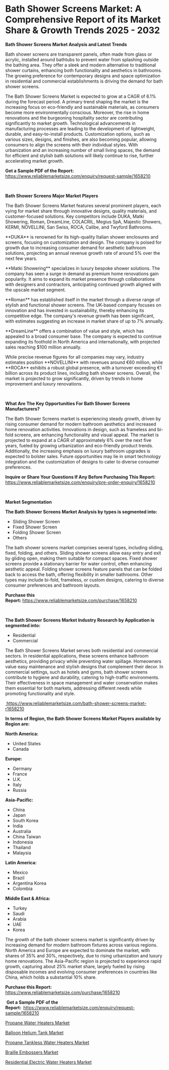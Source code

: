 <p><h1>Bath Shower Screens Market: A Comprehensive Report of its Market Share & Growth Trends 2025 - 2032</h1></p><p><strong>Bath Shower Screens Market Analysis and Latest Trends</strong></p>
<p><p>Bath shower screens are transparent panels, often made from glass or acrylic, installed around bathtubs to prevent water from splashing outside the bathing area. They offer a sleek and modern alternative to traditional shower curtains, enhancing both functionality and aesthetics in bathrooms. The growing preference for contemporary designs and space optimization in residential and commercial establishments is driving the demand for bath shower screens.</p><p>The Bath Shower Screens Market is expected to grow at a CAGR of 6.1% during the forecast period. A primary trend shaping the market is the increasing focus on eco-friendly and sustainable materials, as consumers become more environmentally conscious. Moreover, the rise in home renovations and the burgeoning hospitality sector are contributing significantly to market growth. Technological advancements in manufacturing processes are leading to the development of lightweight, durable, and easy-to-install products. Customization options, such as various sizes, designs, and finishes, are also becoming popular, allowing consumers to align the screens with their individual styles. With urbanization and an increasing number of small living spaces, the demand for efficient and stylish bath solutions will likely continue to rise, further accelerating market growth.</p></p>
<p><strong>Get a Sample PDF of the Report:&nbsp;</strong> <a href="https://www.reliablemarketsize.com/enquiry/request-sample/1658210?utm_campaign=1133&utm_medium=2&utm_source=Github&utm_content=ia&utm_term=04042025&utm_id=bath-shower-screens">https://www.reliablemarketsize.com/enquiry/request-sample/1658210</a></p>
<p>&nbsp;</p>
<p><strong>Bath Shower Screens Major Market Players</strong></p>
<p><p>The Bath Shower Screens Market features several prominent players, each vying for market share through innovative designs, quality materials, and customer-focused solutions. Key competitors include DUKA, Matki Showering, Roman, DreamLine, COLACRIL, Megius SpA, Majestic Showers, KERMI, NOVELLINI, San Swiss, ROCA, Calibe, and Twyford Bathrooms.</p><p>**DUKA** is renowned for its high-quality Italian shower enclosures and screens, focusing on customization and design. The company is poised for growth due to increasing consumer demand for aesthetic bathroom solutions, projecting an annual revenue growth rate of around 5% over the next few years.</p><p>**Matki Showering** specializes in luxury bespoke shower solutions. The company has seen a surge in demand as premium home renovations gain popularity. It aims to expand its market presence through collaborations with designers and contractors, anticipating continued growth aligned with the upscale market segment.</p><p>**Roman** has established itself in the market through a diverse range of stylish and functional shower screens. The UK-based company focuses on innovation and has invested in sustainability, thereby enhancing its competitive edge. The company's revenue growth has been significant, with estimates suggesting an increase in market share of up to 7% annually.</p><p>**DreamLine** offers a combination of value and style, which has appealed to a broad consumer base. The company is expected to continue expanding its foothold in North America and internationally, with projected sales reaching $100 million annually.</p><p>While precise revenue figures for all companies may vary, industry estimates position **NOVELLINI** with revenues around €60 million, while **ROCA** exhibits a robust global presence, with a turnover exceeding €1 billion across its product lines, including bath shower screens. Overall, the market is projected to grow significantly, driven by trends in home improvement and luxury renovations.</p></p>
<p>&nbsp;</p>
<p><strong>What Are The Key Opportunities For Bath Shower Screens Manufacturers?</strong></p>
<p><p>The Bath Shower Screens market is experiencing steady growth, driven by rising consumer demand for modern bathroom aesthetics and increased home renovation activities. Innovations in design, such as frameless and bi-fold screens, are enhancing functionality and visual appeal. The market is projected to expand at a CAGR of approximately 6% over the next five years, fueled by growing urbanization and eco-friendly product trends. Additionally, the increasing emphasis on luxury bathroom upgrades is expected to bolster sales. Future opportunities may lie in smart technology integration and the customization of designs to cater to diverse consumer preferences.</p></p>
<p><strong>Inquire or Share Your Questions If Any Before Purchasing This Report:</strong> <a href="https://www.reliablemarketsize.com/enquiry/pre-order-enquiry/1658210?utm_campaign=1133&utm_medium=2&utm_source=Github&utm_content=ia&utm_term=04042025&utm_id=bath-shower-screens">https://www.reliablemarketsize.com/enquiry/pre-order-enquiry/1658210</a></p>
<p>&nbsp;</p>
<p><strong>Market Segmentation</strong></p>
<p><strong>The Bath Shower Screens Market Analysis by types is segmented into:</strong></p>
<p><ul><li>Sliding Shower Screen</li><li>Fixed Shower Screen</li><li>Folding Shower Screen</li><li>Others</li></ul></p>
<p><p>The bath shower screens market comprises several types, including sliding, fixed, folding, and others. Sliding shower screens allow easy entry and exit by gliding open, making them suitable for compact spaces. Fixed shower screens provide a stationary barrier for water control, often enhancing aesthetic appeal. Folding shower screens feature panels that can be folded back to access the bath, offering flexibility in smaller bathrooms. Other types may include bi-fold, frameless, or custom designs, catering to diverse consumer preferences and bathroom layouts.</p></p>
<p><strong>Purchase this Report:&nbsp;</strong><a href="https://www.reliablemarketsize.com/purchase/1658210?utm_campaign=1133&utm_medium=2&utm_source=Github&utm_content=ia&utm_term=04042025&utm_id=bath-shower-screens">https://www.reliablemarketsize.com/purchase/1658210</a></p>
<p>&nbsp;</p>
<p><strong>The Bath Shower Screens Market Industry Research by Application is segmented into:</strong></p>
<p><ul><li>Residential</li><li>Commercial</li></ul></p>
<p><p>The Bath Shower Screens Market serves both residential and commercial sectors. In residential applications, these screens enhance bathroom aesthetics, providing privacy while preventing water spillage. Homeowners value easy maintenance and stylish designs that complement their decor. In commercial settings, such as hotels and gyms, bath shower screens contribute to hygiene and durability, catering to high-traffic environments. Their effectiveness in space management and water conservation makes them essential for both markets, addressing different needs while promoting functionality and style.</p></p>
<p><a href="https://www.reliablemarketsize.com/bath-shower-screens-market-r1658210?utm_campaign=1133&utm_medium=2&utm_source=Github&utm_content=ia&utm_term=04042025&utm_id=bath-shower-screens">&nbsp;https://www.reliablemarketsize.com/bath-shower-screens-market-r1658210</a></p>
<p><strong>In terms of Region, the Bath Shower Screens Market Players available by Region are:</strong></p>
<p>
    <p> <strong> North America: </strong>
        <ul>
            <li>United States</li>
            <li>Canada</li>
        </ul>
        </p> 
    <p> <strong> Europe: </strong>
        <ul>
            <li>Germany</li>
            <li>France</li>
            <li>U.K.</li>
            <li>Italy</li>
            <li>Russia</li>
        </ul>
        </p> 
    <p> <strong> Asia-Pacific: </strong>
        <ul>
            <li>China</li>
            <li>Japan</li>
            <li>South Korea</li>
            <li>India</li>
            <li>Australia</li>
            <li>China Taiwan</li>
            <li>Indonesia</li>
            <li>Thailand</li>
            <li>Malaysia</li>
        </ul>
        </p> 
    <p> <strong> Latin America: </strong>
        <ul>
            <li>Mexico</li>
            <li>Brazil</li>
            <li>Argentina Korea</li>
            <li>Colombia</li>
        </ul>
        </p> 
    <p> <strong> Middle East & Africa: </strong>
        <ul>
            <li>Turkey</li>
            <li>Saudi</li>
            <li>Arabia</li>
            <li>UAE</li>
            <li>Korea</li>
        </ul>
    </p>
    </p>
<p><p>The growth of the bath shower screens market is significantly driven by increasing demand for modern bathroom fixtures across various regions. North America and Europe are expected to dominate the market, with shares of 35% and 30%, respectively, due to rising urbanization and luxury home renovations. The Asia-Pacific region is projected to experience rapid growth, capturing about 25% market share, largely fueled by rising disposable incomes and evolving consumer preferences in countries like China, which holds a substantial 10% share.</p></p>
<p><strong>Purchase this Report: </strong><a href="https://www.reliablemarketsize.com/purchase/1658210?utm_campaign=1133&utm_medium=2&utm_source=Github&utm_content=ia&utm_term=04042025&utm_id=bath-shower-screens">https://www.reliablemarketsize.com/purchase/1658210</a></p>
<p>&nbsp;<strong>Get a Sample PDF of the Report:&nbsp;&nbsp;</strong><a href="https://www.reliablemarketsize.com/enquiry/request-sample/1658210?utm_campaign=1133&utm_medium=2&utm_source=Github&utm_content=ia&utm_term=04042025&utm_id=bath-shower-screens">https://www.reliablemarketsize.com/enquiry/request-sample/1658210</a></p>
<p><strong></strong></p>
<p><p><a href="https://github.com/klinzenisaa/Market-Research-Report-List-1/blob/main/propane-water-heaters-market.md?utm_campaign=1133&utm_medium=2&utm_source=Github&utm_content=ia&utm_term=04042025&utm_id=bath-shower-screens">Propane Water Heaters Market</a></p><p><a href="https://github.com/shapurforouz/Market-Research-Report-List-1/blob/main/balloon-helium-tank-market.md?utm_campaign=1133&utm_medium=2&utm_source=Github&utm_content=ia&utm_term=04042025&utm_id=bath-shower-screens">Balloon Helium Tank Market</a></p><p><a href="https://github.com/siriyagayo/Market-Research-Report-List-1/blob/main/propane-tankless-water-heaters-market.md?utm_campaign=1133&utm_medium=2&utm_source=Github&utm_content=ia&utm_term=04042025&utm_id=bath-shower-screens">Propane Tankless Water Heaters Market</a></p><p><a href="https://github.com/goreabeeran/Market-Research-Report-List-1/blob/main/braille-embossers-market.md?utm_campaign=1133&utm_medium=2&utm_source=Github&utm_content=ia&utm_term=04042025&utm_id=bath-shower-screens">Braille Embossers Market</a></p><p><a href="https://github.com/prumrupear/Market-Research-Report-List-1/blob/main/residential-electric-water-heaters-market.md?utm_campaign=1133&utm_medium=2&utm_source=Github&utm_content=ia&utm_term=04042025&utm_id=bath-shower-screens">Residential Electric Water Heaters Market</a></p></p>